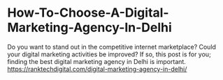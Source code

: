 # How-To-Choose-A-Digital-Marketing-Agency-In-Delhi
Do you want to stand out in the competitive internet marketplace? Could your digital marketing activities be improved? If so, this post is for you; finding the best digital marketing agency in Delhi is important. https://ranktechdigital.com/digital-marketing-agency-in-delhi/
